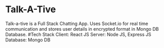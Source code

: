 # Talk-A-Tive
Talk-a-tive is a Full Stack Chatting App. Uses Socket.io for real time communication and stores user details in encrypted format in Mongo DB Database.
#Tech Stack
Client: React JS
Server: Node JS, Express JS
Database: Mongo DB
